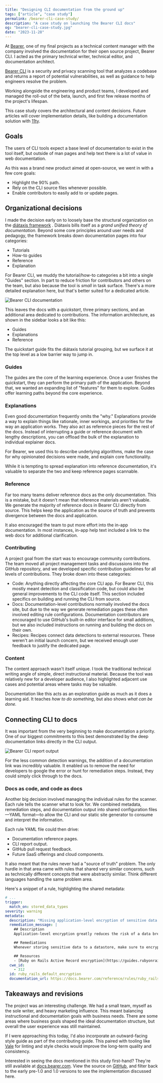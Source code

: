 ```yaml
---
title: "Designing CLI documentation from the ground up"
tags: ["article", "case study"]
permalink: /bearer-cli-case-study/
description: "A case study on launching the Bearer CLI docs"
og: "bearer-cli-case-study.jpg"
date: "2023-11-28"
---
```


At [Bearer](https://bearer.com), one of my final projects as a technical content manager with the company involved the documentation for their open source project, Bearer CLI. I acted as the primary technical writer, technical editor, and documentation architect.

[Bearer CLI](https://docs.bearer.com) is a security and privacy scanning tool that analyzes a codebase and returns a report of potential vulnerabilities, as well as guidance to help engineers resolve the problem.

Working alongside the engineering and product teams, I developed and managed the roll-out of the beta, launch, and first few release months of the project's lifespan.

This case study covers the architectural and content decisions. Future articles will cover implementation details, like building a documentation solution with [11ty](https://www.11ty.dev/).

## Goals

The users of CLI tools expect a base level of documentation to exist in the tool itself, but outside of man pages and help text there is a lot of value in web documentation.

As this was a brand new product aimed at open-source, we went in with a few core goals:

- Highlight the 90% path.
- Rely on the CLI source files whenever possible.
- Enable contributors to easily add to or update pages.

## Organizational decisions

I made the decision early on to loosely base the structural organization on the [diátaxis framework](https://diataxis.fr) . Diátaxis bills itself as a *grand unified theory of documentation.* Beyond some core principles around user needs and pedagogy, the framework breaks down documentation pages into four categories:

- Tutorials
- How-to guides
- Reference
- Explanation

For Bearer CLI, we muddy the tutorial/how-to categories a bit into a single "Guides" section. In part to reduce friction for contributors and others on the team, but also because the tool is *small* in task surface. There's a more detailed explanation here, but that's better suited for a dedicated article.

![Bearer CLI documentation](/assets/img/bearer-docs-home.jpg "Screenshot of Bearer documentation homepage")

This leaves the docs with a *quickstart*, three primary sections, and an additional area dedicated to contributions. The information architecture, as shown in the sidebar looks a bit like this:

- Guides
- Explanations
- Reference

The quickstart guide fits the diátaxis tutorial grouping, but we surface it at the top level as a low barrier way to jump in.

### Guides

The guides are the core of the learning experience. Once a user finishes the quickstart, they can perform the primary path of the application. Beyond that, we wanted an expanding list of "features" for them to explore. Guides offer learning paths beyond the core experience.

### Explanations

Even good documentation frequently omits the "why." Explanations provide a way to explain things like rationale, inner workings, and priorities for the way an application works. They also act as reference pieces for the rest of the docs. Instead of interrupting a guide or reference document with lengthy descriptions, you can offload the bulk of the explanation to individual explainer docs.

For Bearer, we used this to describe underlying algorithms, make the case for why opinionated decisions were made, and explain core functionality.

While it is tempting to spread explanation into reference documentation, it's valuable to separate the two and keep reference pages scannable.

### Reference

Far too many teams deliver reference docs as the only documentation. This is a mistake, but it doesn't mean that reference materials aren't valuable. We generate the majority of reference docs in Bearer CLI directly from source. This helps keep the application as the source of truth and prevents divergence between the docs and application.

It also encouraged the team to put more effort into the in-app documentation. In most instances, in-app help text included a link to the web docs for additional clarification.

### Contributing

A project goal from the start was to encourage community contributions. The team moved all project management tasks and discussions into the GitHub repository, and we developed specific contribution guidelines for all levels of contributions. They broke down into these categories:

- Code: Anything directly affecting the core CLI app. For Bearer CLI, this mostly meant detection and classification code, but could also be general improvements to the CLI code itself. This section included specifics on building and running the CLI from source.
- Docs: Documentation-level contributions normally involved the docs site, but due to the way we generate remediation pages these often involved editing rule configurations. Documentation contributors are encouraged to use GitHub's built-in editor interface for small additions, but we also included instructions on running and building the docs on their own.
- Recipes: Recipes connect data detections to external resources. These weren't an initial launch concern, but we received enough user feedback to justify the dedicated page.

### Content

The content approach wasn't itself unique. I took the traditional technical writing angle of simple, direct instructional material. Because the tool was relatively new for a developer audience, I also highlighted adjacent use cases and potential areas where tasks may be valuable.

Documentation like this acts as an exploration guide as much as it does a learning aid. It teaches *how to do something*, but also shows *what can be done.*

## Connecting CLI to docs

It was important from the very beginning to make documentation a priority. One of our biggest commitments to this best demonstrated by the deep documentation links directly in the CLI output.

![Bearer CLI report output](/assets/img/error-messaging.jpg "CLI output screenshot")

For the less common detection warnings, the addition of a documentation link was incredibly valuable. It enabled us to remove the need for developers to google the error or hunt for remediation steps. Instead, they could simply click through to the docs.

### Docs as code, and code as docs

Another big decision involved managing the individual rules for the scanner. Each rule tells the scanner what to look for. We combined metadata, remediation steps, and documentation output into shared configuration files—YAML format—to allow the CLI and our static site generator to consume and interpret the information.

Each rule YAML file could then drive:

- Documentation reference pages.
- CLI report output.
- GitHub pull request feedback.
- Future SaaS offerings and cloud components.

It also meant that the rules never had a "source of truth" problem. The only hurdle in that area came with rules that shared very similar concerns, such as technically different concepts that were abstractly similar. Think different languages handling the same problem area.

Here's a snippet of a rule, highlighting the shared metadata:

```yaml
# ...
trigger:
  match_on: stored_data_types
severity: warning
metadata:
  description: "Missing application-level encryption of sensitive data detected."
  remediation_message: |
    ## Description
    Application-level encryption greatly reduces the risk of a data breach or data leak by making data unreadable. This rule checks if sensitive data types found in records are encrypted.

    ## Remediations
    Whenever storing sensitive data to a datastore, make sure to encrypt the entire record, or the field itself.

    ## Resources
    - [Ruby on Rails Active Record encryption](https://guides.rubyonrails.org/active_record_encryption.html)
  cwe_id:
    - 312
  id: ruby_rails_default_encryption
  documentation_url: https://docs.bearer.com/reference/rules/ruby_rails_default_encryption
```

## Takeaways and revisions

The project was an interesting challenge. We had a small team, myself as the sole writer, and heavy marketing influence. This meant balancing instructional and documentation goals with business needs. There are some areas where business goals shaped the ideal documentation structure, but overall the user experience was still maintained.

If I were approaching this today, I'd also incorporate an outward-facing style guide as part of the contributing guide. This paired with tooling like [Vale](https://vale.sh) for linting and style checks would improve the long-term quality and consistency.

Interested in seeing the docs mentioned in this study first-hand? They're still available at [docs.bearer.com](https://docs.bearer.com). View the source on [GitHub](https://github.com/Bearer/bearer/tree/main/docs), and filter back to the early pre-1.0 and 1.0 versions to see the implementation discussed here.
